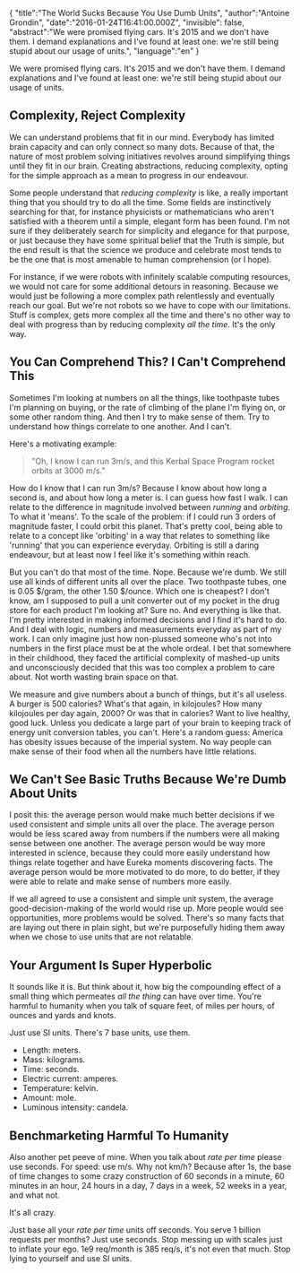 {
    "title":"The World Sucks Because You Use Dumb Units",
    "author":"Antoine Grondin",
    "date":"2016-01-24T16:41:00.000Z",
    "invisible": false,
    "abstract":"We were promised flying cars. It's 2015 and we don't have them. I demand explanations and I've found at least one: we're still being stupid about our usage of units.",
    "language":"en"
}

We were promised flying cars. It's 2015 and we don't have them. I demand explanations and I've found at least one: we're still being stupid about our usage of units.

## Complexity, Reject Complexity

We can understand problems that fit in our mind. Everybody has limited brain capacity and can only connect so many dots. Because of that, the nature of most problem solving initiatives revolves around simplifying things until they fit in our brain. Creating abstractions, reducing complexity, opting for the simple approach as a mean to progress in our endeavour.

Some people understand that _reducing complexity_ is like, a really important thing that you should try to do all the time. Some fields are instinctively searching for that, for instance physicists or mathematicians who aren't satisfied with a theorem until a simple, elegant form has been found. I'm not sure if they deliberately search for simplicity and elegance for that purpose, or just because they have some spiritual belief that the Truth is simple, but the end result is that the science we produce and celebrate most tends to be the one that is most amenable to human comprehension (or I hope).

For instance, if we were robots with infinitely scalable computing resources, we would not care for some additional detours in reasoning. Because we would just be following a more complex path relentlessly and eventually reach our goal. But we're not robots so we have to cope with our limitations. Stuff is complex, gets more complex all the time and there's no other way to deal with progress than by reducing complexity _all the time_. It's the only way.

## You Can Comprehend This? I Can't Comprehend This

Sometimes I'm looking at numbers on all the things, like toothpaste tubes I'm planning on buying, or the rate of climbing of the plane I'm flying on, or some other random thing. And then I try to make sense of them. Try to understand how things correlate to one another. And I can't.

Here's a motivating example:

> "Oh, I know I can run 3m/s, and this Kerbal Space Program rocket orbits at 3000 m/s."

How do I know that I can run 3m/s? Because I know about how long a second is, and about how long a meter is. I can guess how fast I walk. I can relate to the difference in magnitude involved between _running_ and _orbiting_. To what it 'means'. To the scale of the problem: if I could run 3 orders of magnitude faster, I could orbit this planet. That's pretty cool, being able to relate to a concept like 'orbiting' in a way that relates to something like 'running' that you can experience everyday.  Orbiting is still a daring endeavour, but at least now I feel like it's something within reach.

But you can't do that most of the time. Nope. Because we're dumb. We still use all kinds of different units all over the place. Two toothpaste tubes, one is 0.05 $/gram, the other 1.50 $/ounce. Which one is cheapest? I don't know, am I supposed to pull a unit converter out of my pocket in the drug store for each product I'm looking at? Sure no. And everything is like that. I'm pretty interested in making informed decisions and I find it's hard to do. And I deal with logic, numbers and measurements everyday as part of my work. I can only imagine just how non-plussed someone who's not into numbers in the first place must be at the whole ordeal. I bet that somewhere in their childhood, they faced the artificial complexity of mashed-up units and unconsciously decided that this was too complex a problem to care about. Not worth wasting brain space on that.

We measure and give numbers about a bunch of things, but it's all useless. A burger is 500 calories? What's that again, in kilojoules? How many kilojoules per day again, 2000?  Or was that in calories? Want to live healthy, good luck. Unless you dedicate a large part of your brain to keeping track of energy unit conversion tables, you can't. Here's a random guess: America has obesity issues because of the imperial system. No way people can make sense of their food when all the numbers have little relations.

## We Can't See Basic Truths Because We're Dumb About Units

I posit this: the average person would make much better decisions if we used consistent and simple units all over the place. The average person would be less scared away from numbers if the numbers were all making sense between one another. The average person would be way more interested in science, because they could more easily understand how things relate together and have Eureka moments discovering facts. The average person would be more motivated to do more, to do better, if they were able to relate and make sense of numbers more easily.

If we all agreed to use a consistent and simple unit system, the average good-decision-making of the world would rise up. More people would see opportunities, more problems would be solved. There's so many facts that are laying out there in plain sight, but we're purposefully hiding them away when we chose to use units that are not relatable.

## Your Argument Is Super Hyperbolic

It sounds like it is. But think about it, how big the compounding effect of a small thing which permeates *all the thing* can have over time. You're harmful to humanity when you talk of square feet, of miles per hours, of ounces and yards and knots.

Just use SI units. There's 7 base units, use them.

* Length: meters.
* Mass: kilograms.
* Time: seconds.
* Electric current: amperes.
* Temperature: kelvin.
* Amount: mole.
* Luminous intensity: candela.

## Benchmarketing Harmful To Humanity

Also another pet peeve of mine. When you talk about _rate per time_ please use seconds. For speed: use m/s. Why not km/h? Because after 1s, the base of time changes to some crazy construction of 60 seconds in a minute, 60 minutes in an hour, 24 hours in a day, 7 days in a week, 52 weeks in a year, and what not.

It's all crazy.

Just base all your _rate per time_ units off seconds. You serve 1 billion requests per months? Just use seconds. Stop messing up with scales just to inflate your ego. 1e9 req/month is 385 req/s, it's not even that much. Stop lying to yourself and use SI units.
